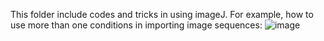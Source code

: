 This folder include codes and tricks in using imageJ.
For example, how to use more than one conditions in importing image sequences:
![image](https://github.com/user-attachments/assets/063b4e5c-6941-4e65-bdaf-cf59106ec82f)
